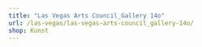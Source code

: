```yaml
---
title: "Las Vegas Arts Council_Gallery 14o"
url: /las-vegas/las-vegas-arts-council_gallery-14o/
shop: Kunst
---
```

